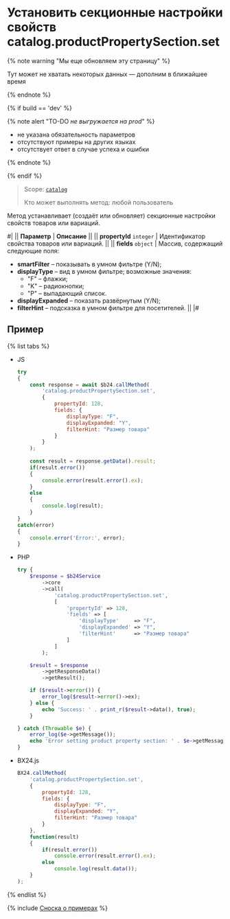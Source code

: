 # Установить секционные настройки свойств catalog.productPropertySection.set

{% note warning "Мы еще обновляем эту страницу" %}

Тут может не хватать некоторых данных — дополним в ближайшее время

{% endnote %}

{% if build == 'dev' %}

{% note alert "TO-DO _не выгружается на prod_" %}

- не указана обязательность параметров
- отсутствуют примеры на других языках
- отсутствует ответ в случае успеха и ошибки

{% endnote %}

{% endif %}

> Scope: [`catalog`](../../scopes/permissions.md)
>
> Кто может выполнять метод: любой пользователь

Метод устанавливает (создаёт или обновляет) секционные настройки свойств товаров или вариаций.

#|
|| **Параметр** | **Описание** ||
|| **propertyId**
 `integer`  | Идентификатор свойства товаров или вариаций. ||
|| **fields**
`object` | Массив, содержащий следующие поля:
- **smartFilter** – показывать в умном фильтре (Y/N);
- **displayType** – вид в умном фильтре; возможные значения:
  - "F" – флажки;
  - "K" – радиокнопки;
  - "P" – выпадающий список.
- **displayExpanded** – показать развёрнутым (Y/N);
- **filterHint** – подсказка в умном фильтре для посетителей. ||
|#

## Пример

{% list tabs %}

- JS


    ```js
    try
    {
    	const response = await $b24.callMethod(
    		'catalog.productPropertySection.set',
    		{
    			propertyId: 128,
    			fields: {
    				displayType: "F",
    				displayExpanded: "Y",
    				filterHint: "Размер товара"
    			}
    		}
    	);
    	
    	const result = response.getData().result;
    	if(result.error())
    	{
    		console.error(result.error().ex);
    	}
    	else
    	{
    		console.log(result);
    	}
    }
    catch(error)
    {
    	console.error('Error:', error);
    }
    ```

- PHP


    ```php
    try {
        $response = $b24Service
            ->core
            ->call(
                'catalog.productPropertySection.set',
                [
                    'propertyId' => 128,
                    'fields' => [
                        'displayType'     => "F",
                        'displayExpanded' => "Y",
                        'filterHint'      => "Размер товара"
                    ]
                ]
            );
    
        $result = $response
            ->getResponseData()
            ->getResult();
    
        if ($result->error()) {
            error_log($result->error()->ex);
        } else {
            echo 'Success: ' . print_r($result->data(), true);
        }
    
    } catch (Throwable $e) {
        error_log($e->getMessage());
        echo 'Error setting product property section: ' . $e->getMessage();
    }
    ```

- BX24.js

    ```js
    BX24.callMethod(
        'catalog.productPropertySection.set',
        {
            propertyId: 128,
            fields: {
                displayType: "F",
                displayExpanded: "Y",
                filterHint: "Размер товара"
            }
        },
        function(result)
        {
            if(result.error())
                console.error(result.error().ex);
            else
                console.log(result.data());
        }
    );
    ```

{% endlist %}

{% include [Сноска о примерах](../../../_includes/examples.md) %}